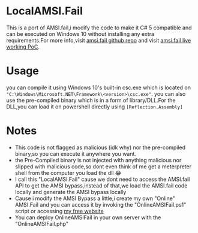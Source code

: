 # LocalAMSI.Fail
This is a port of AMSI.fail,i modify the code to make it C# 5 compatible and can be executed on Windows 10 without installing any extra requirements.For more info,visit [amsi.fail github repo](https://github.com/Flangvik/AMSI.fail) and visit [amsi.fail live working PoC](https://amsi.fail).
# Usage
you can compile it using Windows 10's built-in csc.exe which is located on `"C:\Windows\Microsoft.NET\Framework\<version>\csc.exe"`.
you can also use the pre-compiled binary which is in a form of library/DLL.For the DLL,you can load it on powershell directly using `[Reflection.Assembly]`
# Notes
- This code is not flagged as malicious (idk why) nor the pre-compiled binary,so you can execute it anywhere you want.
- the Pre-Compiled binary is not injected with anything malicious nor slipped with malicious code,so dont even think of me get a meterpreter shell from the computer you load the dll 😂
- I call this "LocalAMSI.Fail" cause we dont need to access the AMSI.fail API to get the AMSI bypass,instead of that,we load the AMSI.fail code locally and generate the AMSI bypass locally
- Cause i modify the AMSI Bypass a little,i create my own "Online" AMSI.Fail and you can access it by invoking the "OnlineAMSIFail.ps1" script or accessing [my free website](http://getrektboy.000webhostapp.com/OnlineAMSIFail.php)
- You can deploy OnlineAMSIFail in your own server with the "OnlineAMSIFail.php"
